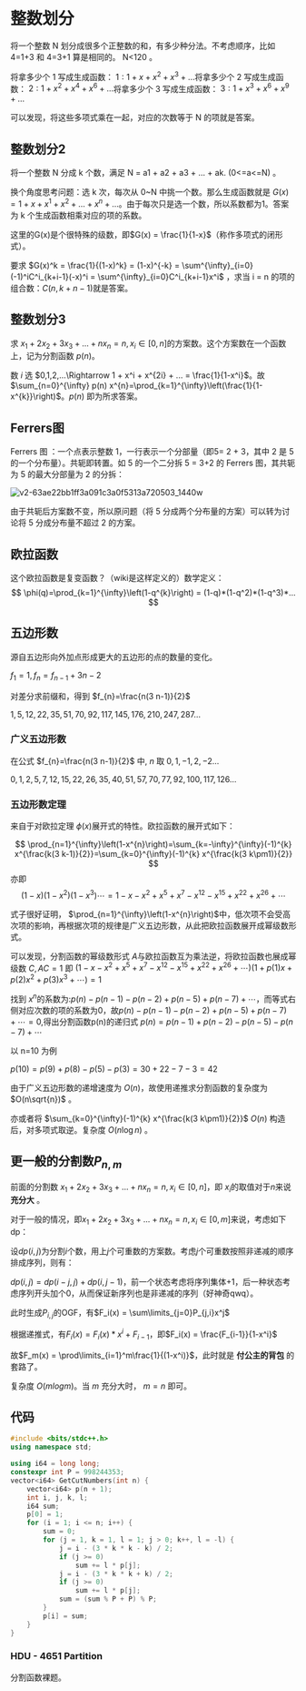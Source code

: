 # 整数划分

将一个整数 N 划分成很多个正整数的和，有多少种分法。不考虑顺序，比如 4=1+3 和 4=3+1 算是相同的。 N<120 。

将拿多少个 1 写成生成函数： $1:1+x+x^2+x^3+...$​​
将拿多少个 2 写成生成函数： $2:1+x^2+x^4+x^6+...$​​
将拿多少个 3 写成生成函数： $3:1+x^3+x^6+x^9+...$​​​

可以发现，将这些多项式乘在一起，对应的次数等于 N 的项就是答案。​

## 整数划分2

将一个整数 N 分成 k 个数，满足 N = a1 + a2 + a3 + … + ak. (0<=a<=N) 。

换个角度思考问题：选 k 次，每次从 0~N 中挑一个数。那么生成函数就是 $G(x) = 1 + x + x^1 + x^2 + ... + x^n+...$​​。由于每次只是选一个数，所以系数都为1。答案为 k 个生成函数相乘对应的项的系数。

这里的G(x)是个很特殊的级数，即$G(x) = \frac{1}{1-x}$（称作多项式的闭形式）。

要求 $G(x)^k = \frac{1}{(1-x)^k} = (1-x)^{-k} = \sum^{\infty}_{i=0}(-1)^iC^i_{k+i-1}(-x)^i = \sum^{\infty}_{i=0}C^i_{k+i-1}x^i$​​ ，求当 i = n 的项的组合数：$C(n,k+n-1)$ ​​​​就是答案。

## 整数划分3

求 $x_1+2x_2+3x_3+...+nx_n=n,x_i\in[0,n]$ ​的方案数。这个方案数在一个函数上，记为分割函数 $p(n)$​。

数 $i$​ ​选 $0,1,2,...\Rightarrow 1 + x^i + x^{2i} + ... = \frac{1}{1-x^i}$​​。故 $\sum_{n=0}^{\infty} p(n) x^{n}=\prod_{k=1}^{\infty}\left(\frac{1}{1-x^{k}}\right)$​​。$p(n)$ ​​即为所求答案。

## Ferrers图

Ferrers 图 ：一个点表示整数 1，一行表示一个分部量（即5= 2 + 3，其中 2 是 5 的一个分布量）。共轭即转置。如 5 的一个二分拆 5 = 3+2 的 Ferrers 图，其共轭为 5 的最大分部量为 2 的分拆：

![v2-63ae22bb1ff3a091c3a0f5313a720503_1440w](https://raw.githubusercontent.com/Falicitas/Image-Hosting/main/v2-63ae22bb1ff3a091c3a0f5313a720503_1440w.jpg)

由于共轭后方案数不变，所以原问题（将 5 分成两个分布量的方案）可以转为讨论将 5 分成分布量不超过 2 的方案。

## 欧拉函数

这个欧拉函数是复变函数？（wiki是这样定义的）数学定义：
$$
\phi(q)=\prod_{k=1}^{\infty}\left(1-q^{k}\right) = (1-q)*(1-q^2)*(1-q^3)*...
$$

## 五边形数

源自五边形向外加点形成更大的五边形的点的数量的变化。

$f_{1}=1, f_{n}=f_{n-1}+3 n-2$

对差分求前缀和，得到 $f_{n}=\frac{n(3 n-1)}{2}$​

$1,5,12,22,35,51,70,92,117,145,176,210,247,287 \dots$

### 广义五边形数

在公式 $f_{n}=\frac{n(3 n-1)}{2}$ 中, $n$ 取 $0,1,-1,2,-2 \dots$

$0,1,2,5,7,12,15,22,26,35,40,51,57,70,77,92,100,117,126 \dots$

### 五边形数定理

来自于对欧拉定理 $\phi(x)$ ​展开式的特性。欧拉函数的展开式如下：

$$
\prod_{n=1}^{\infty}\left(1-x^{n}\right)=\sum_{k=-\infty}^{\infty}(-1)^{k} x^{\frac{k(3 k-1)}{2}}=\sum_{k=0}^{\infty}(-1)^{k} x^{\frac{k(3 k\pm1)}{2}}
$$
亦即
$$
(1-x)\left(1-x^{2}\right)\left(1-x^{3}\right) \cdots=1-x-x^{2}+x^{5}+x^{7}-x^{12}-x^{15}+x^{22}+x^{26}+\cdots
$$


式子很好证明， $\prod_{n=1}^{\infty}\left(1-x^{n}\right)$​​ 中，低次项不会受高次项的影响，再根据次项的规律是广义五边形数，从此把欧拉函数展开成幂级数形式。

可以发现，分割函数的幂级数形式 $A$ ​与欧拉函数互为乘法逆，将欧拉函数也展成幂级数 $C,AC=1$​ 即 $\left(1-x-x^{2}+x^{5}+x^{7}-x^{12}-x^{15}+x^{22}+x^{26}+\cdots\right)\left(1+p(1) x+p(2) x^{2}+p(3) x^{3}+\cdots\right)=1$​

找到 $x^n$​ ​的系数为:$p(n)-p(n-1)-p(n-2)+p(n-5)+p(n-7)+\cdots$​​，而等式右侧对应次数的项的系数为0，故$p(n)-p(n-1)-p(n-2)+p(n-5)+p(n-7)+\cdots=0$​​,得出分割函数p(n)的递归式
$p(n)=p(n-1)+p(n-2)-p(n-5)-p(n-7)+\cdots$​​

以 n=10 为例

$p(10)=p(9)+p(8)-p(5)-p(3)=30+22-7-3=42$​​​

由于广义五边形数的递增速度为 $O(n)$​​​​，故使用递推求分割函数的复杂度为 $O(n\sqrt{n})$​​​​ 。

亦或者将 $\sum_{k=0}^{\infty}(-1)^{k} x^{\frac{k(3 k\pm1)}{2}}$ $O(n)$ 构造后，对多项式取逆。复杂度 $O(n\log n)$ 。

## 更一般的分割数$P_{n,m}$

前面的分割数 $x_1+2x_2+3x_3+...+nx_n=n,x_i\in[0,n]$​​，即 $x_i$​​ 的取值对于$n$​​来说 **充分大** 。

对于一般的情况，即$x_1+2x_2+3x_3+...+nx_n=n,x_i\in[0,m]$来说，考虑如下dp：

设$dp(i,j)$为分割$i$个数，用上$j$个可重数的方案数。考虑$j$个可重数按照非递减的顺序排成序列，则有：

$dp(i,j) = dp(i-j,j) + dp(i,j-1)$，前一个状态考虑将序列集体$+1$，后一种状态考虑序列开头加个$0$，从而保证新序列也是非递减的序列（好神奇qwq）。

此时生成$P_{i,j}$的OGF，有$F_i(x) = \sum\limits_{j=0}P_{j,i}x^j$

根据递推式，有$F_i(x) = F_i(x) * x^i + F_{i-1}$，即$F_i(x) = \frac{F_{i-1}}{1-x^i}$

故$F_m(x) = \prod\limits_{i=1}^m\frac{1}{(1-x^i)}$，此时就是 **付公主的背包** 的套路了。

复杂度 $O(mlogm)$​​ 。当 $m$​ ​充分大时， $m = n$​​​ 即可。

## 代码

```cpp
#include <bits/stdc++.h>
using namespace std;

using i64 = long long;
constexpr int P = 998244353;
vector<i64> GetCutNumbers(int n) {
    vector<i64> p(n + 1);
    int i, j, k, l;
    i64 sum;
    p[0] = 1;
    for (i = 1; i <= n; i++) {
        sum = 0;
        for (j = 1, k = 1, l = 1; j > 0; k++, l = -l) {
            j = i - (3 * k * k - k) / 2;
            if (j >= 0)
                sum += l * p[j];
            j = i - (3 * k * k + k) / 2;
            if (j >= 0)
                sum += l * p[j];
            sum = (sum % P + P) % P;
        }
        p[i] = sum;
    }
}
```



### HDU - 4651 Partition

分割函数裸题。


